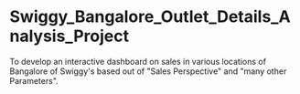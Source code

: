 # Swiggy_Bangalore_Outlet_Details_Analysis_Project
To develop an interactive dashboard on sales in various locations of Bangalore of Swiggy's  based out of "Sales Perspective" and "many other Parameters".
